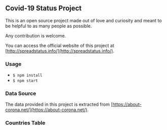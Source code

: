 ## Covid-19 Status Project

This is an open source project made out of love and curiosity and meant to be helpful to as many people as possible.

Any contribution is welcome.

You can access the official website of this project at [http://spreadstatus.info/](http://spreadstatus.info/).

### Usage

- `$ npm install`
- `$ npm start`

### Data Source

The data provided in this project is extracted from [https://about-corona.net/](https://about-corona.net/).

### Countries Table



